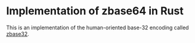 # Implementation of zbase64 in Rust

This is an implementation of the human-oriented base-32 encoding called
[zbase32](https://philzimmermann.com/docs/human-oriented-base-32-encoding.txt).
